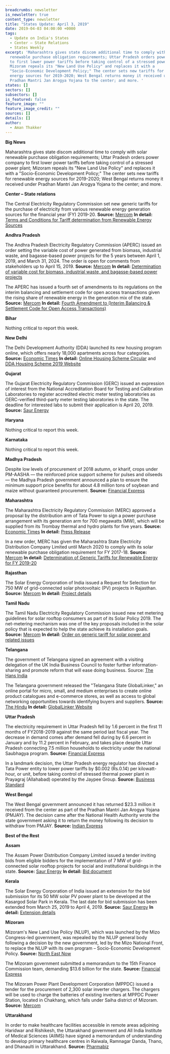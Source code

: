 ```yaml
---
breadcrumbs: newsletter
is_newsletter: true
content_type: newsletter
title: "States Update: April 3, 2019"
date: 2019-04-03 04:00:00 +0000
tags:
  - Update on India's States
  - Center – State Relations 
  - States Weekly
excerpt: 'Maharashtra gives state discom additional time to comply with solar
  renewable purchase obligation requirements; Uttar Pradesh orders power company
  to first lower power tariffs before taking control of a stressed power plant;
  Mizoram repeals its "New Land Use Policy" and replaces it with a
  "Socio-Economic Development Policy;" The center sets new tariffs for renewable
  energy sources for 2019-2020; West Bengal returns money it received under
  Pradhan Mantri Jan Arogya Yojana to the center; and more. '
states: []
sectors: []
subsectors: []
is_featured: false
feature_image: ""
feature_image_credit: ""
sources: []
details: []
author:
  - Aman Thakker
---
```

**Big News**

Maharashtra gives state discom additional time to comply with solar renewable purchase obligation requirements; Uttar Pradesh orders power company to first lower power tariffs before taking control of a stressed power plant; Mizoram repeals its "New Land Use Policy" and replaces it with a "Socio-Economic Development Policy;" The center sets new tariffs for renewable energy sources for 2019-2020; West Bengal returns money it received under Pradhan Mantri Jan Arogya Yojana to the center; and more.

**Center – State relations**

The Central Electricity Regulatory Commission set new generic tariffs for the purchase of electricity from various renewable energy generation sources for the financial year (FY) 2019-20. **Source:** [Mercom](https://mercomindia.com/cerc-generic-tariff-renewable-2019-20/) **In detail:** [Terms and Conditions for Tariff determination from Renewable Energy Sources](http://cercind.gov.in/2019/orders/Draft%20RE%20Tariff%20Order%20for%20FY%202019-20.pdf)

**Andhra Pradesh**

The Andhra Pradesh Electricity Regulatory Commission (APERC) issued an order setting the variable cost of power generated from biomass, industrial waste, and bagasse-based power projects for the 5 years between April 1, 2019, and March 31, 2024. The order is open for comments from stakeholders up to April 15, 2019. **Source:** [Mercom](https://mercomindia.com/andhra-pradesh-variable-cost-biomass-bagasse-projects/) **In detail:** [Determination of variable cost for biomass, industrial waste, and bagasse-based power projects](http://www.aperc.gov.in/admin/upload/DraftOrder.pdf)

The APERC has issued a fourth set of amendments to its regulations on the interim balancing and settlement code for open access transactions given the rising share of renewable energy in the generation mix of the state. **Source:** [Mercom](https://mercomindia.com/andhra-pradesh-amend-regulation-on-open-access/) **In detail:** [Fourth Amendment to (Interim Balancing & Settlement Code for Open Access Transactions)](http://aperc.gov.in/admin/upload/Amndt_RegNo4of2019.pdf)

**Bihar**

Nothing critical to report this week.

**New Delhi**

The Delhi Development Authority (DDA) launched its new housing program online, which offers nearly 18,000 apartments across four categories. **Source:** [Economic Times](https://economictimes.indiatimes.com/industry/services/property-/-cstruction/dda-launches-new-housing-scheme-online/articleshow/68566581.cms) **In detail:** [Online Housing Scheme Circular](https://dda.org.in/tendernotices_docs/may2018/Circular%20For%20Launching%20Of%20New%20DDA%20Housing%20Scheme%20201908032019.pdf) and [DDA Housing Scheme 2019 Website](https://dda.org.in/ddahs19/AppForm/Banklist.aspx)

**Gujarat**

The Gujarat Electricity Regulatory Commission (GERC) issued an expression of interest from the National Accreditation Board for Testing and Calibration Laboratories to register accredited electric meter testing laboratories as GERC-verified third-party meter testing laboratories in the state. The deadline for interested labs to submit their application is April 20, 2019. **Source:** [Saur Energy](https://www.saurenergy.com/solar-energy-news/gujarat-eoi-electric-meter-testing)

**Haryana**

Nothing critical to report this week.

**Karnataka**

Nothing critical to report this week.

**Madhya Pradesh**

Despite low levels of procurement of 2018 autumn, or kharif, crops under PM-AASHA — the reinforced price support scheme for pulses and oilseeds — the Madhya Pradesh government announced a plan to ensure the minimum support price benefits for about 4.8 million tons of soybean and maize without guaranteed procurement. **Source:** [Financial Express](https://www.financialexpress.com/economy/madhya-pradesh-rolls-out-bhavantar-scheme-for-kharif-2018-to-spend-rs-1000-crore/1531219/)

**Maharashtra**

The Maharashtra Electricity Regulatory Commission (MERC) approved a proposal by the distribution arm of Tata Power to sign a power purchase arrangement with its generation arm for 700 megawatts (MW), which will be supplied from its Trombay thermal and hydro plants for five years. **Source:** [Economic Times](https://economictimes.indiatimes.com/industry/energy/power/merc-approves-700-mw-ppa-of-tata-power-for-five-years/articleshow/68598403.cms) **In detail:** [Press Release](https://www.tatapower.com/media/PressReleaseDetails/1636/merc-approves-700-mw-ppa-between-distribution-and-generation-business-of-tata-power-for-the-next-five-years)

In a new order, MERC has given the Maharashtra State Electricity Distribution Company Limited until March 2020 to comply with its solar renewable purchase obligation requirement for FY 2017-18. **Source:** [Mercom](https://mercomindia.com/maharashtra-discom-allowed-time-solar-rpo/) **In detail:** [Determination of Generic Tariffs for Renewable Energy for FY 2019-20](http://www.mercindia.org.in/pdf/Order%2058%2042/RE%20Draft%20Order-52%20of%202019.pdf)

**Rajasthan**

The Solar Energy Corporation of India issued a Request for Selection for 750 MW of grid-connected solar photovoltaic (PV) projects in Rajasthan. **Source:** [Mercom](https://mercomindia.com/secis-solar-tender-750-mw-rajasthan/) **In detail:** [Project details](http://seci.co.in/show_whats_new.php?id=825)

**Tamil Nadu**

The Tamil Nadu Electricity Regulatory Commission issued new net metering guidelines for solar rooftop consumers as part of its Solar Policy 2019. The net-metering mechanism was one of the key proposals included in the solar policy that is expected to help the state achieve its installation goals. **Source:** [Mercom](https://mercomindia.com/new-net-metering-rooftop-solar-tamil-nadu/) **In detail:** [Order on generic tariff for solar power and related issues](http://www.tnerc.gov.in/orders/Tariff%20Order%202009/2019/Solar-5-29-03-2019.pdf)

**Telangana**

The government of Telangana signed an agreement with a visiting delegation of the UK India Business Council to foster further information-sharing and promote reform that will ease doing business. Source: [The Hans India](https://www.thehansindia.com/business/ukibc-signs-mou-with-ts-government-515875)

The Telangana government released the "Telangana State GlobalLinker," an online portal for micro, small, and medium enterprises to create online product catalogues and e-commerce stores, as well as access to global networking opportunities towards identifying buyers and suppliers. **Source:** [The Hindu](https://www.thehindu.com/news/cities/Hyderabad/govt-unveils-portal-for-msmes/article26657168.ece) **In detail:** [GlobalLinker Website](https://ts-msme.globallinker.com/login)

**Uttar Pradesh**

The electricity requirement in Uttar Pradesh fell by 1.6 percent in the first 11 months of FY2018-2019 against the same period last fiscal year. The decrease in demand comes after demand fell during by 6.6 percent in January and by 11.2 percent in February, and takes place despite Uttar Pradesh connecting 7.5 million households to electricity under the national Saubhagya program. **Source:** [Financial Express](https://www.financialexpress.com/economy/power-demand-continues-to-slide-in-uttar-pradesh-experts-attribute-it-to-open-access/1528672/)

In a landmark decision, the Uttar Pradesh energy regulator has directed a Tata Power entity to lower power tariffs by $0.002 (Rs.0.14) per kilowatt-hour, or unit, before taking control of stressed thermal power plant in Prayagraj (Allahabad) operated by the Jaypee Group. **Source:** [Business Standard](https://www.business-standard.com/article/economy-policy/cut-tariff-before-buying-stressed-asset-up-energy-regulator-to-tata-power-119033000472_1.html)

**West Bengal**

The West Bengal government announced it has returned $23.3 million it received from the center as part of the Pradhan Mantri Jan Arogya Yojana (PMJAY). The decision came after the National Health Authority wrote the state government asking it to return the money following its decision to withdraw from PMJAY. **Source:** [Indian Express](https://indianexpress.com/article/india/bengal-returns-centres-pmjay-funds-5647747/)

**Best of the Rest**

**Assam**

The Assam Power Distribution Company Limited issued a tender inviting bids from eligible bidders for the implementation of 7 MW of grid-connected solar rooftop projects for social and institutional buildings in the state. **Source:** [Saur Energy](https://www.saurenergy.com/solar-energy-news/assam-7-mw-rooftop-solar-plants-social-institutional-buildings) **In detail:** [Bid document](https://www.apdcl.org/irj/go/km/docs/internet/ASSAM/webpage/PDF/Slno_58_2018_19_Bid.pdf)

**Kerala**

The Solar Energy Corporation of India issued an extension for the bid submission for its 50 MW solar PV power plant to be developed at the Kasargod Solar Park in Kerala. The last date for bid submission has been extended from March 25, 2019 to April 4, 2019. **Source:** [Saur Energy](https://www.saurenergy.com/solar-energy-news/seci-issues-extension-for-50-mw-solar-plant-in-kerala) **In detail:** [Extension details](http://seci.co.in/show_whats_new.php?id=852)

**Mizoram**

Mizoram's New Land Use Policy (NLUP), which was launched by the Mizo Congress-led government, was repealed by the NLUP general body following a decision by the new government, led by the Mizo National Front, to replace the NLUP with its own program – Socio-Economic Development Policy. **Source:** [North East Now](https://nenow.in/north-east-news/mizoram-govt-scraps-congress-flagship-programme-on-land-use.html)

The Mizoram government submitted a memorandum to the 15th Finance Commission team, demanding $13.6 billion for the state. **Source:** [Financial Express](https://www.financialexpress.com/economy/mizoram-govt-asks-94000-crore-submits-memorandum-to-finance-commission-team/1527634/)

The Mizoram Power Plant Development Corporation (MPPDC) issued a tender for the procurement of 2,300 solar inverter chargers. The chargers will be used to charge the batteries of existing inverters at MPPDC Power Station, located in Chakhang, which falls under Saiha district of Mizoram. **Source:** [Mercom](https://mercomindia.com/mizoram-tender-solar-inverter-charger/)

**Uttarakhand**

In order to make healthcare facilities accessible in remote areas adjoining Haridwar and Rishikesh, the Uttarakhand government and All India Institute of Medical Sciences (AIIMS) have signed a memorandum of understanding to develop primary healthcare centres in Raiwala, Ramnagar Danda, Thano, and Dhanaulti in Uttarakhand. **Source:** [Pharmabiz](http://www.pharmabiz.com/NewsDetails.aspx?aid=114846&sid=1)
